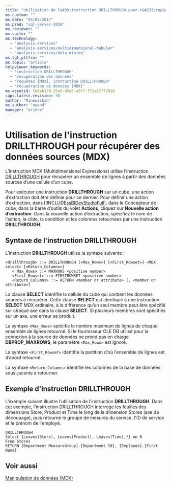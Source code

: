 ```yaml
---
title: "Utilisation de l&#39;instruction DRILLTHROUGH pour r&#233;cup&#233;rer des donn&#233;es sources (MDX) | Microsoft Docs"
ms.custom: ""
ms.date: "03/04/2017"
ms.prod: "sql-server-2016"
ms.reviewer: ""
ms.suite: ""
ms.technology: 
  - "analysis-services"
  - "analysis-services/multidimensional-tabular"
  - "analysis-services/data-mining"
ms.tgt_pltfrm: ""
ms.topic: "article"
helpviewer_keywords: 
  - "instruction DRILLTHROUGH"
  - "récupération des données"
  - "requêtes [MDX], instruction DRILLTHROUGH"
  - "récupération de données [MDX]"
ms.assetid: fe0ab170-25a9-45a8-a377-f71a67f77018
caps.latest.revision: 30
author: "Minewiskan"
ms.author: "owend"
manager: "erikre"
---
```

# Utilisation de l&#39;instruction DRILLTHROUGH pour r&#233;cup&#233;rer des donn&#233;es sources (MDX)
  L’instruction MDX (Multidimensional Expressions) utilise l’instruction [DRILLTHROUGH](../Topic/DRILLTHROUGH%20Statement%20\(MDX\).md) pour récupérer un ensemble de lignes à partir des données sources d’une cellule d’un cube.  
  
 Pour exécuter une instruction **DRILLTHROUGH** sur un cube, une action d’extraction doit être définie pour ce dernier. Pour définir une action d’extraction, dans [!INCLUDE[ssBIDevStudioFull](../../../includes/ssbidevstudiofull-md.md)], dans le Concepteur de cube, dans la barre d’outils du volet **Actions**, cliquez sur **Nouvelle action d’extraction**. Dans la nouvelle action d’extraction, spécifiez le nom de l’action, la cible, la condition et les colonnes retournées par une instruction **DRILLTHROUGH**.  
  
## Syntaxe de l'instruction DRILLTHROUGH  
 L’instruction **DRILLTHROUGH** utilise la syntaxe suivante :  
  
```  
<drillthrough> ::= DRILLTHROUGH [<Max_Rows>] [<First_Rowset>] <MDX select> [<Return_Columns>]  
   < Max_Rows> ::= MAXROWS <positive number>  
   <First_Rowset> ::= FIRSTROWSET <positive number>  
   <Return_Columns> ::= RETURN <member or attribute> [, <member or attribute>]  
```  
  
 La clause **SELECT** identifie la cellule du cube qui contient les données sources à récupérer. Cette clause **SELECT** est identique à une instruction **SELECT** MDX ordinaire, à la différence qu’un seul membre peut être spécifié sur chaque axe dans la clause **SELECT**. Si plusieurs membres sont spécifiés sur un axe, une erreur se produit.  
  
 La syntaxe `<Max_Rows>` spécifie le nombre maximum de lignes de chaque ensemble de lignes retourné. Si le fournisseur OLE DB utilisé pour la connexion à la source de données ne prend pas en charge **DBPROP_MAXROWS**, le paramètre `<Max_Rows>` est ignoré.  
  
 La syntaxe `<First_Rowset>` identifie la partition d’où l’ensemble de lignes est d’abord retourné.  
  
 La syntaxe `<Return_Columns>` identifie les colonnes de la base de données sous-jacente à retourner.  
  
## Exemple d'instruction DRILLTHROUGH  
 L’exemple suivant illustre l’utilisation de l’instruction **DRILLTHROUGH**. Dans cet exemple, l'instruction DRILLTHROUGH interroge les feuilles des dimensions Store, Product et Time le long de la dimension Stores (axe de découpage), puis retourne le groupe de mesures du service, l'ID de service et le prénom de l'employé.  
  
```  
DRILLTHROUGH  
Select {Leaves(Store), Leaves(Product), Leaves(Time),*} on 0  
From Stores  
RETURN [Department MeasureGroup].[Department Id], [Employee].[First Name]  
```  
  
## Voir aussi  
 [Manipulation de données &#40;MDX&#41;](../../../analysis-services/multidimensional-models/mdx/manipulating-data-mdx.md)  
  
  
